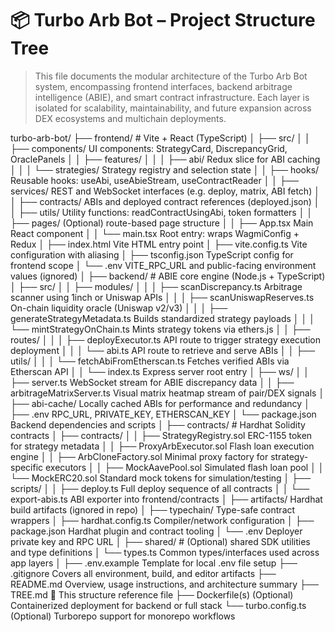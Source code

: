 # 📦 Turbo Arb Bot – Project Structure Tree

> This file documents the modular architecture of the Turbo Arb Bot system, encompassing frontend interfaces, backend arbitrage intelligence (ABIE), and smart contract infrastructure.
> Each layer is isolated for scalability, maintainability, and future expansion across DEX ecosystems and multichain deployments.

turbo-arb-bot/
├── frontend/ # Vite + React (TypeScript)
│ ├── src/
│ │ ├── components/ UI components: StrategyCard, DiscrepancyGrid, OraclePanels
│ │ ├── features/
│ │ │ ├── abi/ Redux slice for ABI caching
│ │ │ └── strategies/ Strategy registry and selection state
│ │ ├── hooks/ Reusable hooks: useAbi, useAbieStream, useContractReader
│ │ ├── services/ REST and WebSocket interfaces (e.g. deploy, matrix, ABI fetch)
│ │ ├── contracts/ ABIs and deployed contract references (deployed.json)
│ │ ├── utils/ Utility functions: readContractUsingAbi, token formatters
│ │ ├── pages/ (Optional) route-based page structure
│ │ ├── App.tsx Main React component
│ │ └── main.tsx Root entry: wraps WagmiConfig + Redux
│ ├── index.html Vite HTML entry point
│ ├── vite.config.ts Vite configuration with aliasing
│ ├── tsconfig.json TypeScript config for frontend scope
│ └── .env VITE_RPC_URL and public-facing environment values (ignored)
│
├── backend/ # ABIE core engine (Node.js + TypeScript)
│ ├── src/
│ │ ├── modules/
│ │ │ ├── scanDiscrepancy.ts Arbitrage scanner using 1inch or Uniswap APIs
│ │ │ ├── scanUniswapReserves.ts On-chain liquidity oracle (Uniswap v2/v3)
│ │ │ ├── generateStrategyMetadata.ts Builds standardized strategy payloads
│ │ │ └── mintStrategyOnChain.ts Mints strategy tokens via ethers.js
│ │ ├── routes/
│ │ │ ├── deployExecutor.ts API route to trigger strategy execution deployment
│ │ │ └── abi.ts API route to retrieve and serve ABIs
│ │ ├── utils/
│ │ │ └── fetchAbiFromEtherscan.ts Fetches verified ABIs via Etherscan API
│ │ └── index.ts Express server root entry
│ ├── ws/
│ │ ├── server.ts WebSocket stream for ABIE discrepancy data
│ │ ├── arbitrageMatrixServer.ts Visual matrix heatmap stream of pair/DEX signals
│ ├── abi-cache/ Locally cached ABIs for performance and redundancy
│ ├── .env RPC_URL, PRIVATE_KEY, ETHERSCAN_KEY
│ └── package.json Backend dependencies and scripts
│
├── contracts/ # Hardhat Solidity contracts
│ ├── contracts/
│ │ ├── StrategyRegistry.sol ERC-1155 token for strategy metadata
│ │ ├── ProxyArbExecutor.sol Flash loan execution engine
│ │ ├── ArbCloneFactory.sol Minimal proxy factory for strategy-specific executors
│ │ ├── MockAavePool.sol Simulated flash loan pool
│ │ └── MockERC20.sol Standard mock tokens for simulation/testing
│ ├── scripts/
│ │ ├── deploy.ts Full deploy sequence of all contracts
│ │ └── export-abis.ts ABI exporter into frontend/contracts
│ ├── artifacts/ Hardhat build artifacts (ignored in repo)
│ ├── typechain/ Type-safe contract wrappers
│ ├── hardhat.config.ts Compiler/network configuration
│ ├── package.json Hardhat plugin and contract tooling
│ └── .env Deployer private key and RPC URL
│
├── shared/ # (Optional) shared SDK utilities and type definitions
│ └── types.ts Common types/interfaces used across app layers
│
├── .env.example Template for local .env file setup
├── .gitignore Covers all environment, build, and editor artifacts
├── README.md Overview, usage instructions, and architecture summary
├── TREE.md 📁 This structure reference file
├── Dockerfile(s) (Optional) Containerized deployment for backend or full stack
└── turbo.config.ts (Optional) Turborepo support for monorepo workflows
